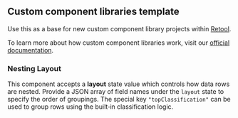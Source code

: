 ## Custom component libraries template

Use this as a base for new custom component library projects within [Retool](https://www.retool.com).

To learn more about how custom component libraries work, visit our [official documentation](https://docs.retool.com/apps/guides/custom/custom-component-libraries).

### Nesting Layout

This component accepts a **layout** state value which controls how data rows are
nested. Provide a JSON array of field names under the `layout` state to specify
the order of groupings. The special key `"topClassification"` can be used to
group rows using the built‑in classification logic.
